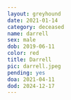 ```yaml
---
layout: greyhound
date: 2021-01-14
category: deceased
name: darrell
sex: male
dob: 2019-06-11
color: red
title: Darrell
pic: darrell.jpeg
pending: yes
doa: 2021-04-11
dod: 2024-12-17
---
```


